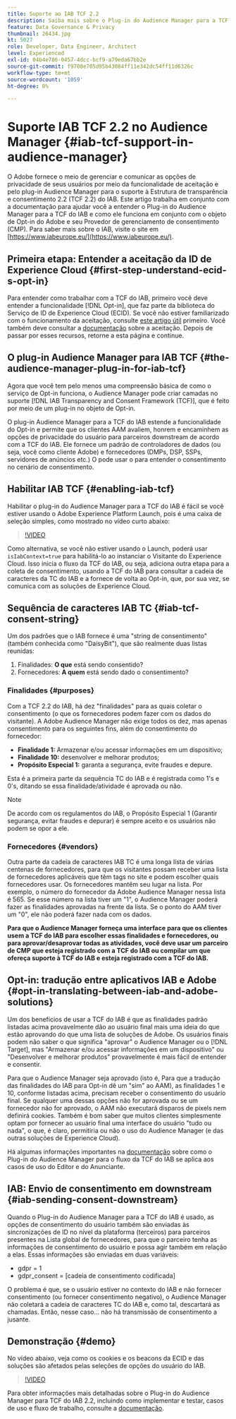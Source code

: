 ```yaml
---
title: Suporte ao IAB TCF 2.2
description: Saiba mais sobre o Plug-in do Audience Manager para a TCF do IAB e como ele funciona com o objeto de aceitação do Adobe e seu Provedor de gerenciamento de consentimento (CMP).
feature: Data Governance & Privacy
thumbnail: 26434.jpg
kt: 5027
role: Developer, Data Engineer, Architect
level: Experienced
exl-id: 04b4e786-0457-4dcc-bcf9-a79eda67bb2e
source-git-commit: f9708e705d95b43084ff11e342dc54ff11d6326c
workflow-type: tm+mt
source-wordcount: '1059'
ht-degree: 0%

---
```


# Suporte IAB TCF 2.2 no Audience Manager {#iab-tcf-support-in-audience-manager}

O Adobe fornece o meio de gerenciar e comunicar as opções de privacidade de seus usuários por meio da funcionalidade de aceitação e pelo plug-in Audience Manager para o suporte à Estrutura de transparência e consentimento 2.2 (TCF 2.2) do IAB. Este artigo trabalha em conjunto com a documentação para ajudar você a entender o Plug-in do Audience Manager para a TCF do IAB e como ele funciona em conjunto com o objeto de Opt-in do Adobe e seu Provedor de gerenciamento de consentimento (CMP). Para saber mais sobre o IAB, visite o site em [https://www.iabeurope.eu/](https://www.iabeurope.eu/).

## Primeira etapa: Entender a aceitação da ID de Experience Cloud {#first-step-understand-ecid-s-opt-in}

Para entender como trabalhar com a TCF do IAB, primeiro você deve entender a funcionalidade [!DNL Opt-in], que faz parte da biblioteca do Serviço de ID de Experience Cloud (ECID). Se você não estiver familiarizado com o funcionamento da aceitação, consulte [este artigo útil](https://experienceleague.adobe.com/docs/core-services-learn/tutorials/id-service/use-opt-in-to-control-experience-cloud-activities-based-on-user-consent.html) primeiro. Você também deve consultar a [documentação](https://experienceleague.adobe.com/docs/id-service/using/implementation/opt-in-service/optin-overview.html) sobre a aceitação. Depois de passar por esses recursos, retorne a esta página e continue.

## O plug-in Audience Manager para IAB TCF {#the-audience-manager-plug-in-for-iab-tcf}

Agora que você tem pelo menos uma compreensão básica de como o serviço de Opt-in funciona, o Audience Manager pode criar camadas no suporte [!DNL IAB Transparency and Consent Framework (TCF)], que é feito por meio de um plug-in no objeto de Opt-in.

O plug-in Audience Manager para a TCF do IAB estende a funcionalidade do Opt-in e permite que os clientes AAM avaliem, honrem e encaminhem as opções de privacidade do usuário para parceiros downstream de acordo com a TCF do IAB. Ele fornece um padrão de controladores de dados (ou seja, você como cliente Adobe) e fornecedores (DMPs, DSP, SSPs, servidores de anúncios etc.) O pode usar o para entender o consentimento no cenário de consentimento.

## Habilitar IAB TCF {#enabling-iab-tcf}

Habilitar o plug-in do Audience Manager para a TCF do IAB é fácil se você estiver usando o Adobe Experience Platform Launch, pois é uma caixa de seleção simples, como mostrado no vídeo curto abaixo:

>[!VIDEO](https://video.tv.adobe.com/v/26433/?quality=12)

Como alternativa, se você não estiver usando o Launch, poderá usar `isIabContext=true` para habilitá-lo ao instanciar o Visitante do Experience Cloud. Isso inicia o fluxo da TCF do IAB, ou seja, adiciona outra etapa para a coleta de consentimento, usando a TCF do IAB para consultar a cadeia de caracteres da TC do IAB e a fornece de volta ao Opt-in, que, por sua vez, se comunica com as soluções de Experience Cloud.

## Sequência de caracteres IAB TC {#iab-tcf-consent-string}

Um dos padrões que o IAB fornece é uma &quot;string de consentimento&quot; (também conhecida como &quot;DaisyBit&quot;), que são realmente duas listas reunidas:

1. Finalidades: **O que** está sendo consentido?
1. Fornecedores: **A quem** está sendo dado o consentimento?

### Finalidades {#purposes}

Com a TCF 2.2 do IAB, há dez &quot;finalidades&quot; para as quais coletar o consentimento (o que os fornecedores podem fazer com os dados do visitante). A Adobe Audience Manager não exige todos os dez, mas apenas consentimento para os seguintes fins, além do consentimento do fornecedor:

* **Finalidade 1:** Armazenar e/ou acessar informações em um dispositivo;
* **Finalidade 10:** desenvolver e melhorar produtos;
* **Propósito Especial 1:** garanta a segurança, evite fraudes e depure.

Esta é a primeira parte da sequência TC do IAB e é registrada como 1&#39;s e 0&#39;s, ditando se essa finalidade/atividade é aprovada ou não.

>[!NOTE]
>
>De acordo com os regulamentos do IAB, o Propósito Especial 1 (Garantir segurança, evitar fraudes e depurar) é sempre aceito e os usuários não podem se opor a ele.

### Fornecedores {#vendors}

Outra parte da cadeia de caracteres IAB TC é uma longa lista de várias centenas de fornecedores, para que os visitantes possam receber uma lista de fornecedores aplicáveis que têm tags no site e podem escolher quais fornecedores usar. Os fornecedores mantêm seu lugar na lista. Por exemplo, o número do fornecedor da Adobe Audience Manager nessa lista é 565. Se esse número na lista tiver um &quot;1&quot;, o Audience Manager poderá fazer as finalidades aprovadas na frente da lista. Se o ponto do AAM tiver um &quot;0&quot;, ele não poderá fazer nada com os dados.

**Para que o Audience Manager forneça uma interface para que os clientes usem a TCF do IAB para escolher essas finalidades e fornecedores, ou para aprovar/desaprovar todas as atividades, você deve usar um parceiro de CMP que esteja registrado com a TCF do IAB ou compilar um que ofereça suporte à TCF do IAB e esteja registrado com a TCF do IAB.**

## Opt-in: tradução entre aplicativos IAB e Adobe {#opt-in-translating-between-iab-and-adobe-solutions}

Um dos benefícios de usar a TCF do IAB é que as finalidades padrão listadas acima provavelmente dão ao usuário final mais uma ideia do que estão aprovando do que uma lista de soluções de Adobe. Os usuários finais podem não saber o que significa &quot;aprovar&quot; o Audience Manager ou o [!DNL Target], mas &quot;Armazenar e/ou acessar informações em um dispositivo&quot; ou &quot;Desenvolver e melhorar produtos&quot; provavelmente é mais fácil de entender e consentir.

Para que o Audience Manager seja aprovado (isto é, Para que a tradução das finalidades do IAB para Opt-in dê um &quot;sim&quot; ao AAM), as finalidades 1 e 10, conforme listadas acima, precisam receber o consentimento do usuário final. Se qualquer uma dessas opções não for aprovada ou se um fornecedor não for aprovado, o AAM não executará disparos de pixels nem definirá cookies. Também é bom saber que muitos clientes simplesmente optam por fornecer ao usuário final uma interface do usuário &quot;tudo ou nada&quot;, o que, é claro, permitiria ou não o uso do Audience Manager (e das outras soluções de Experience Cloud).

Há algumas informações importantes na [documentação](https://experienceleague.adobe.com/docs/audience-manager/user-guide/overview/data-privacy/consent-management/aam-iab-plugin.html?lang=en) sobre como o Plug-in do Audience Manager para o fluxo da TCF do IAB se aplica aos casos de uso do Editor e do Anunciante.

## IAB: Envio de consentimento em downstream {#iab-sending-consent-downstream}

Quando o Plug-in do Audience Manager para a TCF do IAB é usado, as opções de consentimento do usuário também são enviadas às sincronizações de ID no nível da plataforma (terceiros) para parceiros presentes na Lista global de fornecedores, para que o parceiro tenha as informações de consentimento do usuário e possa agir também em relação a elas. Essas informações são enviadas em duas variáveis:

* gdpr = 1
* gdpr_consent = [cadeia de consentimento codificada]

O problema é que, se o usuário estiver no contexto do IAB e não fornecer consentimento (ou fornecer consentimento negativo), o Audience Manager não coletará a cadeia de caracteres TC do IAB e, como tal, descartará as chamadas. Então, nesse caso... não há transmissão de consentimento a jusante.

## Demonstração {#demo}

No vídeo abaixo, veja como os cookies e os beacons da ECID e das soluções são afetados pelas seleções de opções do usuário do IAB.

>[!VIDEO](https://video.tv.adobe.com/v/26434/?quality=12)

Para obter informações mais detalhadas sobre o Plug-in do Audience Manager para TCF do IAB 2.2, incluindo como implementar e testar, casos de uso e fluxo de trabalho, consulte a [documentação](https://experienceleague.adobe.com/docs/audience-manager/user-guide/overview/data-privacy/consent-management/aam-iab-plugin.html).
